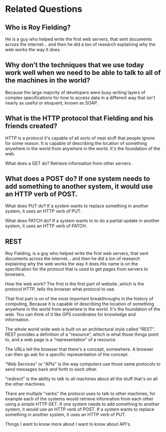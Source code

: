 # Related Questions
## Who is Roy Fielding?
He is a guy who helped write the first web servers, that sent documents across the internet… and then he did a ton of research explaining why the web works the way it does.

## Why don’t the techniques that we use today work well when we need to be able to talk to all of the machines in the world?
Because the large majority of developers were busy writing layers of complex specifications for how to access data in a different way that isn't nearly as useful or eloquent, known as SOAP.

## What is the HTTP protocol that Fielding and his friends created?
HTTP is a protocol it's capable of all sorts of neat stuff that people ignore for some reason. It is capable of describing the location of something anywhere in the world from anywhere in the world. It's the foundation of the web.

What does a GET do? Retrieve information from other servers.

## What does a POST do? If one system needs to add something to another system, it would use an HTTP verb of POST.

What does PUT do? If a system wants to replace something in another system, it uses an HTTP verb of PUT.

What does PATCH do? If a system wants to to do a partial update in another system, it uses an HTTP verb of PATCH.

## REST
Roy Fielding, is a guy who helped write the first web servers, that sent documents across the internet… and then he did a ton of research explaining why the web works the way it does.His name is on the specification for the protocol that is used to get pages from servers to browsers.

How the web work? The first is the first part of website ,which is the protocol HTTP, tells the browser what protocol to use.

That first part is on of the most important breakthroughs in the history of computing, Because it is capable of describing the location of something anywhere in the world from anywhere in the world. It's the foundation of the web. You can think of it like GPS coordinates for knowledge and information.

The whole world wide web is built on an architectural style called “REST”. REST provides a definition of a “resource”, which is what those things point to, and a web page is a “representation” of a resource.

The URLs tell the browser that there's a concept, somewhere. A browser can then go ask for a specific representation of the concept.

“Web Services” or "APIs" is the way computers use those same protocols to send messages back and forth to each other.

"redirect" is the ability to talk to all machines about all the stuff that's on all the other machines.

There are multiple "verbs" the protocol uses to talk to other machines, for example each of the systems would retrieve information from each other using a simple HTTP GET. If one system needs to add something to another system, it would use an HTTP verb of POST. If a system wants to replace something in another system, it uses an HTTP verb of PUT.

Things I want to know more about
I want to know about API's.